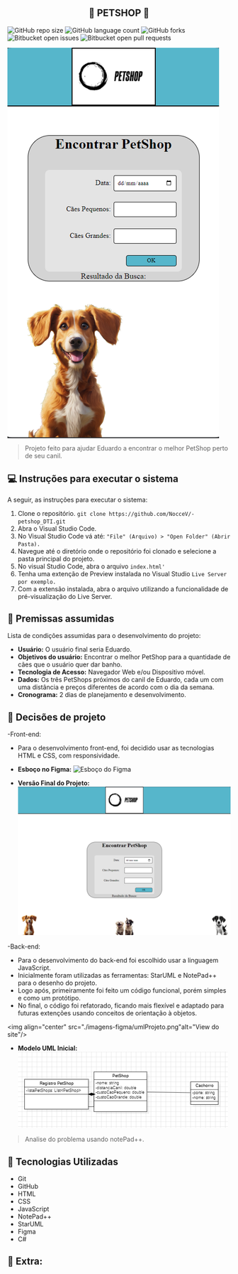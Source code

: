 <h2 align="center">🐶 PETSHOP 🐶</h2>

![GitHub repo size](https://img.shields.io/github/repo-size/NocceV/-petshop_DTI?style=for-the-badge)
![GitHub language count](https://img.shields.io/github/languages/count/NocceV/-petshop_DTI?style=for-the-badge)
![GitHub forks](https://img.shields.io/github/forks/NocceV/-petshop_DTI?style=for-the-badge)
![Bitbucket open issues](https://img.shields.io/bitbucket/issues/NocceV/-petshop_DTI?style=for-the-badge)
![Bitbucket open pull requests](https://img.shields.io/bitbucket/pr-raw/NocceV/-petshop_DTI?style=for-the-badge)



<img align="center" src=".//imagens-figma/Front-Site.png" alt="View do site"/>

> Projeto feito para ajudar Eduardo a encontrar o melhor PetShop perto de seu canil.

## 💻 Instruções para executar o sistema

A seguir, as instruções para executar o sistema:

1. Clone o repositório. `git clone https://github.com/NocceV/-petshop_DTI.git`
2. Abra o Visual Studio Code.
3. No Visual Studio Code vá até: `"File" (Arquivo) > "Open Folder" (Abrir Pasta).`
4. Navegue até o diretório onde o repositório foi clonado e selecione a pasta principal do projeto.
5. No visual Studio Code, abra o arquivo `index.html'`
6. Tenha uma extenção de Preview instalada no Visual Studio `Live Server por exemplo.`
7. Com a extensão instalada, abra o arquivo utilizando a funcionalidade de pré-visualização do Live Server.


## 📒 Premissas assumidas

Lista de condições assumidas para o desenvolvimento do projeto:

- **Usuário:** O usuário final seria Eduardo.
- **Objetivos do usuário:** Encontrar o melhor PetShop para a quantidade de cães que o usuário quer dar banho.
- **Tecnologia de Acesso:** Navegador Web e/ou Dispositivo móvel.
- **Dados:** Os três PetShops próximos do canil de Eduardo, cada um com uma distância e preços diferentes de acordo com o dia da semana.
- **Cronograma:** 2 dias de planejamento e desenvolvimento.

## 🤖 Decisões de projeto

-Front-end:

- Para o desenvolvimento front-end, foi decidido usar as tecnologias HTML e CSS, com responsividade.
    
- **Esboço no Figma:**
  ![Esboço do Figma](./imagens-figma/esboço-Figma.png)

- **Versão Final do Projeto:**
  ![Versão Final](./imagens-figma/versaoFinalFront.png)


-Back-end:

- Para o desenvolvimento do back-end foi escolhido usar a linguagem JavaScript.
- Inicialmente foram utilizadas as ferramentas: StarUML e NotePad++ para o desenho do projeto.
- Logo após, primeiramente foi feito um código funcional, porém simples e como um protótipo.
- No final, o código foi refatorado, ficando  mais flexível e adaptado para futuras extenções usando conceitos de orientação à objetos.

<img align="center" src="./imagens-figma/umlProjeto.png"alt="View do site"/>

- **Modelo UML Inicial:**
  ![UML Inicial](./imagens-figma/umlProjeto.png)


> Analise do problema usando notePad++.




## 🧩 Tecnologias Utilizadas

- Git
- GitHub
- HTML
- CSS
- JavaScript
- NotePad++
- StarUML
- Figma
- C#

 ## 👾 Extra: 

